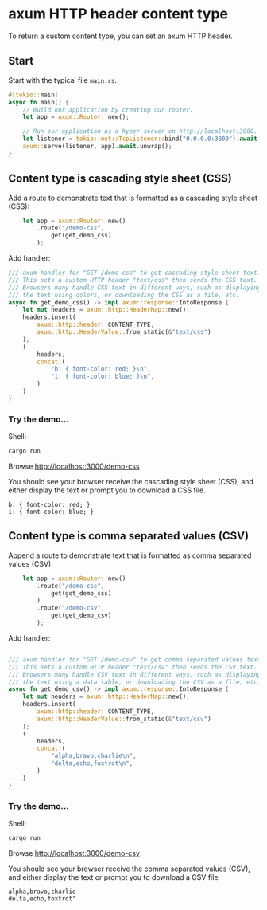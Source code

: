 # axum HTTP header content type

To return a custom content type, you can set an axum HTTP header.

## Start

Start with the typical file `main.rs`.

```rust
#[tokio::main]
async fn main() {
    // Build our application by creating our router.
    let app = axum::Router::new();

    // Run our application as a hyper server on http://localhost:3000.
    let listener = tokio::net::TcpListener::bind("0.0.0.0:3000").await.unwrap();
    axum::serve(listener, app).await.unwrap();
}
```

## Content type is cascading style sheet (CSS)

Add a route to demonstrate text that is formatted as a cascading style sheet (CSS):

```rust
    let app = axum::Router::new()
        .route("/demo-css",
            get(get_demo_css)
        );
```

Add handler:

```rust
/// axum handler for "GET /demo-css" to get cascading style sheet text.
/// This sets a custom HTTP header "text/css" then sends the CSS text.
/// Browsers many handle CSS text in different ways, such as displaying
/// the text using colors, or downloading the CSS as a file, etc.
async fn get_demo_css() -> impl axum::response::IntoResponse {
    let mut headers = axum::http::HeaderMap::new();
    headers.insert(
        axum::http::header::CONTENT_TYPE,
        axum::http::HeaderValue::from_static(&"text/css")
    );
    (
        headers,
        concat!(
            "b: { font-color: red; }\n",
            "i: { font-color: blue; }\n",
        )
    )
}
```

### Try the demo…

Shell:

```sh
cargo run
```

Browse <http://localhost:3000/demo-css>

You should see your browser receive the cascading style sheet (CSS),
and either display the text or prompt you to download a CSS file.

```text
b: { font-color: red; }
i: { font-color: blue; }
```

## Content type is comma separated values (CSV)

Append a route to demonstrate text that is formatted as comma separated values (CSV):

```rust
    let app = axum::Router::new()
        .route("/demo-css",
            get(get_demo_css)
        )
        .route("/demo-csv",
            get(get_demo_csv)
        );
```

Add handler:

```rust

/// axum handler for "GET /demo-csv" to get comma separated values text.
/// This sets a custom HTTP header "text/csv" then sends the CSV text.
/// Browsers many handle CSV text in different ways, such as displaying
/// the text using a data table, or downloading the CSV as a file, etc.
async fn get_demo_csv() -> impl axum::response::IntoResponse {
    let mut headers = axum::http::HeaderMap::new();
    headers.insert(
        axum::http::header::CONTENT_TYPE,
        axum::http::HeaderValue::from_static(&"text/csv")
    );
    (
        headers,
        concat!(
            "alpha,bravo,charlie\n",
            "delta,echo,foxtrot\n",
        )
    )
}
```

### Try the demo…

Shell:

```sh
cargo run
```

Browse <http://localhost:3000/demo-csv>

You should see your browser receive the comma separated values (CSV),
and either display the text or prompt you to download a CSV file.

```text
alpha,bravo,charlie
delta,echo,foxtrot"
```
